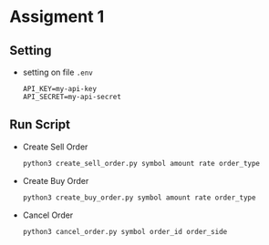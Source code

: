 # Assigment 1

## Setting

-   setting on file `.env`

    ```.env
    API_KEY=my-api-key
    API_SECRET=my-api-secret
    ```

## Run Script
- Create Sell Order

    ```bash
    python3 create_sell_order.py symbol amount rate order_type
    ```
- Create Buy Order 

    ```bash
    python3 create_buy_order.py symbol amount rate order_type
    ```
- Cancel Order

    ```bash
    python3 cancel_order.py symbol order_id order_side
    ```
